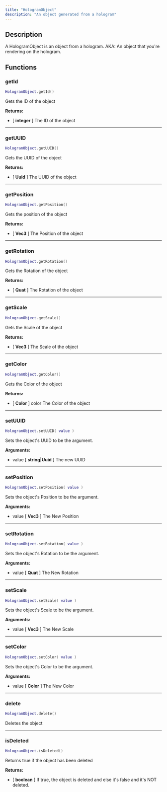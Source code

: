 ```yaml
---
title: "HologramObject"
description: "An object generated from a hologram"
---
```


## Description

A HologramObject is an object from a hologram. AKA: An object that you're rendering on the hologram.

## Functions

### getId

```lua
HologramObject.getId()
```

Gets the ID of the object

**Returns:**
- [ **integer** ] The ID of the object

---

### getUUID

```lua
HologramObject.getUUID()
```

Gets the UUID of the object

**Returns:**
- [ **Uuid** ] The UUID of the object

---

### getPosition

```lua
HologramObject.getPosition()
```

Gets the position of the object

**Returns:**
- [ **Vec3** ] The Position of the object

---

### getRotation

```lua
HologramObject.getRotation()
```

Gets the Rotation of the object

**Returns:**
- [ **Quat** ] The Rotation of the object

---

### getScale

```lua
HologramObject.getScale()
```

Gets the Scale of the object

**Returns:**
- [ **Vec3** ] The Scale of the object

---

### getColor

```lua
HologramObject.getColor()
```

Gets the Color of the object

**Returns:**
- [ **Color** ] color The Color of the object

---

### setUUID

```lua
HologramObject.setUUID( value )
```

Sets the object's UUID to be the argument.

**Arguments:**
- value [ **string|Uuid** ] The new UUID

---

### setPosition

```lua
HologramObject.setPosition( value )
```

Sets the object's Position to be the argument.

**Arguments:**
- value [ **Vec3** ] The New Position

---

### setRotation

```lua
HologramObject.setRotation( value )
```

Sets the object's Rotation to be the argument.

**Arguments:**
- value [ **Quat** ] The New Rotation

---
### setScale

```lua
HologramObject.setScale( value )
```

Sets the object's Scale to be the argument.

**Arguments:**
- value [ **Vec3** ] The New Scale

---

### setColor

```lua
HologramObject.setColor( value )
```

Sets the object's Color to be the argument.

**Arguments:**
- value [ **Color** ] The New Color

---

### delete

```lua
HologramObject.delete()
```

Deletes the object

---

### isDeleted

```lua
HologramObject.isDeleted()
```

Returns true if the object has been deleted

**Returns:**
- [ **boolean** ] If true, the object is deleted and else it's false and it's NOT deleted.
